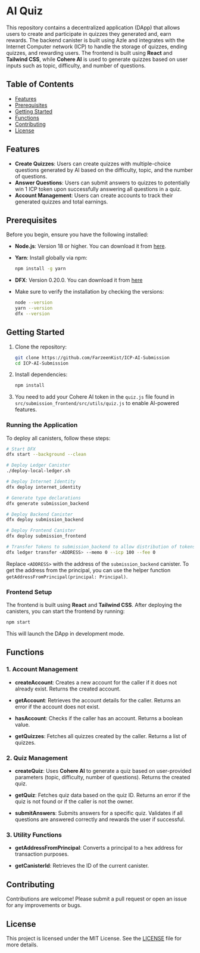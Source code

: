# AI Quiz

This repository contains a decentralized application (DApp) that allows users to create and participate in quizzes they generated and, earn rewards. The backend canister is built using Azle and integrates with the Internet Computer network (ICP) to handle the storage of quizzes, ending quizzes, and rewarding users. The frontend is built using **React** and **Tailwind CSS**, while **Cohere AI** is used to generate quizzes based on user inputs such as topic, difficulty, and number of questions.

## Table of Contents

- [Features](#features)
- [Prerequisites](#prerequisites)
- [Getting Started](#getting-started)
- [Functions](#functions)
- [Contributing](#contributing)
- [License](#license)

## Features

- **Create Quizzes**: Users can create quizzes with multiple-choice questions generated by AI based on the difficulty, topic, and the number of questions.
- **Answer Questions**: Users can submit answers to quizzes to potentially win 1 ICP token upon successfully answering all questions in a quiz.
- **Account Management**: Users can create accounts to track their generated quizzes and total earnings.


## Prerequisites

Before you begin, ensure you have the following installed:

- **Node.js**: Version 18 or higher. You can download it from [here](https://nodejs.org/).
- **Yarn**: Install globally via npm:
  ```bash
  npm install -g yarn
  ```
- **DFX**: Version 0.20.0. You can download it from [here](https://internetcomputer.org/docs/current/developer-docs/getting-started/install/)

- Make sure to verify the installation by checking the versions:
  ```bash
  node --version
  yarn --version
  dfx --version
  ```

## Getting Started

1. Clone the repository:
   ```bash
   git clone https://github.com/FarzeenKist/ICP-AI-Submission
   cd ICP-AI-Submission
   ```

2. Install dependencies:
   ```bash
   npm install
   ```

3. You need to add your Cohere AI token in the `quiz.js` file found in `src/submission_frontend/src/utils/quiz.js` to enable AI-powered features.


### Running the Application

To deploy all canisters, follow these steps:

```bash
# Start DFX
dfx start --background --clean

# Deploy Ledger Canister
./deploy-local-ledger.sh

# Deploy Internet Identity
dfx deploy internet_identity

# Generate type declarations
dfx generate submission_backend

# Deploy Backend Canister
dfx deploy submission_backend

# Deploy Frontend Canister
dfx deploy submission_frontend

# Transfer Tokens to submission_backend to allow distribution of tokens
dfx ledger transfer <ADDRESS> --memo 0 --icp 100 --fee 0
```

Replace `<ADDRESS>` with the address of the `submission_backend` canister. To get the address from the principal, you can use the helper function `getAddressFromPrincipal(principal: Principal)`.

### Frontend Setup

The frontend is built using **React** and **Tailwind CSS**. After deploying the canisters, you can start the frontend by running:

```bash
npm start
```

This will launch the DApp in development mode.

## Functions

### 1. Account Management

- **createAccount**: Creates a new account for the caller if it does not already exist. Returns the created account.
  
- **getAccount**: Retrieves the account details for the caller. Returns an error if the account does not exist.
  
- **hasAccount**: Checks if the caller has an account. Returns a boolean value.

- **getQuizzes**: Fetches all quizzes created by the caller. Returns a list of quizzes.

### 2. Quiz Management

- **createQuiz**: Uses **Cohere AI** to generate a quiz based on user-provided parameters (topic, difficulty, number of questions). Returns the created quiz.

- **getQuiz**: Fetches quiz data based on the quiz ID. Returns an error if the quiz is not found or if the caller is not the owner.

- **submitAnswers**: Submits answers for a specific quiz. Validates if all questions are answered correctly and rewards the user if successful.

### 3. Utility Functions

- **getAddressFromPrincipal**: Converts a principal to a hex address for transaction purposes.

- **getCanisterId**: Retrieves the ID of the current canister.

## Contributing

Contributions are welcome! Please submit a pull request or open an issue for any improvements or bugs.

## License

This project is licensed under the MIT License. See the [LICENSE](LICENSE) file for more details.
